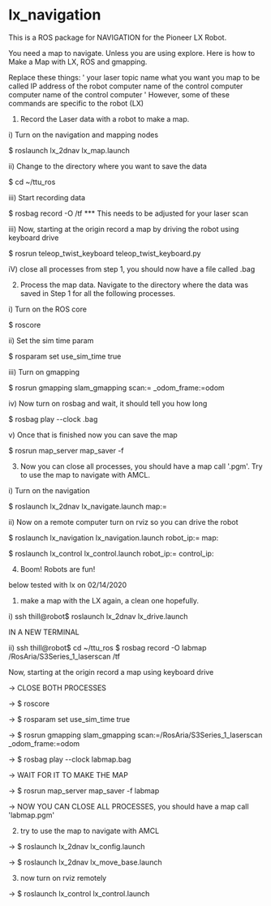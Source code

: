 # lx_navigation

This is a ROS package for NAVIGATION for the Pioneer LX Robot.

You need a map to navigate. Unless you are using explore.
Here is how to Make a Map with LX, ROS and gmapping.

Replace these things:
'
<laserscan> your laser topic name
<mapname> what you want you map to be called
<robotip> IP address of the robot
<remoteip> computer name of the control computer
<remotecomputer> computer name of the control computer
'
However, some of these commands are specific to the robot (LX)

1) Record the Laser data with a robot to make a map.

  i)  Turn on the navigation and mapping nodes

  $ roslaunch lx_2dnav lx_map.launch

  ii) Change to the directory where you want to save the data

  $ cd ~/ttu_ros

  iii) Start recording data

  $ rosbag record -O <mapname> <laserscan> /tf    *** This needs to be adjusted for your laser scan

  iii) Now, starting at the origin record a map by driving the robot using keyboard drive

  $ rosrun teleop_twist_keyboard teleop_twist_keyboard.py

  iV) close all processes from step 1, you should now have a file called <mapname>.bag


2) Process the map data. Navigate to the directory where the data was saved in Step 1 for all the following processes.

  i) Turn on the ROS core

  $ roscore

  ii) Set the sim time param

  $ rosparam set use_sim_time true

  iii) Turn on gmapping

  $ rosrun gmapping slam_gmapping scan:=<laserscan> _odom_frame:=odom

  iv) Now turn on rosbag and wait, it should tell you how long

  $ rosbag play --clock <mapname>.bag

  v) Once that is finished now you can save the map

  $ rosrun map_server map_saver -f <mapname>

3) Now you can close all processes, you should have a map call '<mapname>.pgm'. Try to use the map to navigate with AMCL.

  i) Turn on the navigation

  $ roslaunch lx_2dnav lx_navigate.launch map:=<mapname>

  ii) Now on a remote computer turn on rviz so you can drive the robot


  $ roslaunch lx_navigation lx_navigation.launch robot_ip:=<robotip> map:<mapname>

  $ roslaunch lx_control lx_control.launch robot_ip:=<robotip> control_ip:<remoteip>


  4) Boom! Robots are fun!

below tested with lx on 02/14/2020
1) make a map with the LX again, a clean one hopefully.

i) ssh thill@robot$ roslaunch lx_2dnav lx_drive.launch

IN A NEW TERMINAL			

ii) ssh thill@robot$ cd ~/ttu_ros
$ rosbag record -O labmap /RosAria/S3Series_1_laserscan /tf

Now, starting at the origin record a map using keyboard drive


-> CLOSE BOTH PROCESSES		

-> $ roscore

-> $ rosparam set use_sim_time true

-> $ rosrun gmapping slam_gmapping scan:=/RosAria/S3Series_1_laserscan _odom_frame:=odom

-> $ rosbag play --clock labmap.bag

-> WAIT FOR IT TO MAKE THE MAP

-> $ rosrun map_server map_saver -f labmap

-> NOW YOU CAN CLOSE ALL PROCESSES, you should have a map call 'labmap.pgm'


2) try to use the map to navigate with AMCL

-> $ roslaunch lx_2dnav lx_config.launch

-> $ roslaunch lx_2dnav lx_move_base.launch

3) now turn on rviz remotely

-> $ roslaunch lx_control lx_control.launch
